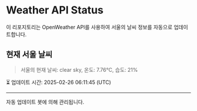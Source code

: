 
# Weather API Status

이 리포지토리는 OpenWeather API를 사용하여 서울의 날씨 정보를 자동으로 업데이트합니다.

## 현재 서울 날씨
> 서울의 현재 날씨: clear sky, 온도: 7.76°C, 습도: 21%

⏳ 업데이트 시간: 2025-02-26 06:11:45 (UTC)

---
자동 업데이트 봇에 의해 관리됩니다.
